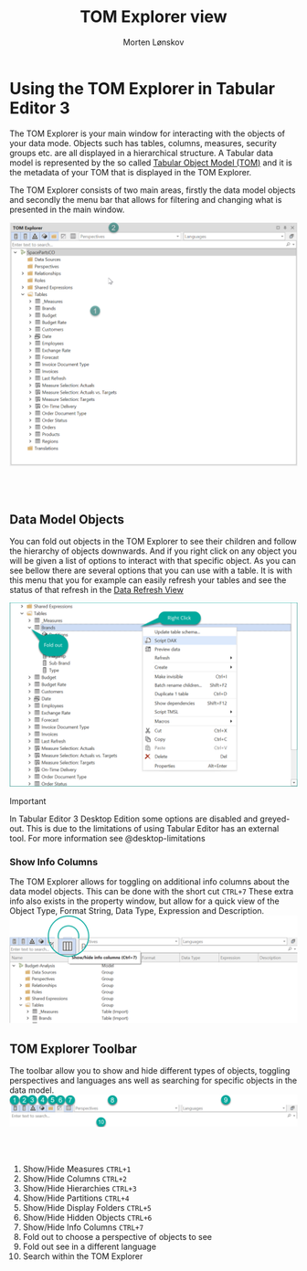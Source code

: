 ﻿---
uid: tom-explorer-view
title: TOM Explorer view
author: Morten Lønskov
updated: 2023-02-21
applies_to:
  editions:
    - edition: Desktop
    - edition: Business
    - edition: Enterprise
---
# Using the TOM Explorer in Tabular Editor 3
The TOM Explorer is your main window for interacting with the objects of your data mode. Objects such has tables, columns, measures, security groups etc. are all displayed in a hierarchical structure. A Tabular data model is represented by the so called [Tabular Object Model (TOM)](https://docs.microsoft.com/en-us/analysis-services/tom/introduction-to-the-tabular-object-model-tom-in-analysis-services-amo?view=asallproducts-allversions) and it is the metadata of your TOM that is displayed in the TOM Explorer. 

The TOM Explorer consists of two main areas, firstly the data model objects and secondly the menu bar that allows for filtering and changing what is presented in the main window. 

![Tom Explorer](../../images/user-interface/TOMExplorer.png)

<br></br>

## Data Model Objects
You can fold out objects in the TOM Explorer to see their children and follow the hierarchy of objects downwards. And if you right click on any object you will be given a list of options to interact with that specific object. As you can see bellow there are several options that you can use with a table. It is with this menu that you for example can easily refresh your tables and see the status of that refresh in the [Data Refresh View](@data-refresh-view)

![Tom Explorer Interaction](../../images/user-interface/TomExplorerRightClick.png)

> [!IMPORTANT]
> In Tabular Editor 3 Desktop Edition some options are disabled and greyed-out. This is due to the limitations of using Tabular Editor has an external tool. For more information see @desktop-limitations 

### Show Info Columns
The TOM Explorer allows for toggling on additional info columns about the data model objects. This can be done with the short cut `CTRL+7`
These extra info also exists in the property window, but allow for a quick view of the Object Type, Format String, Data Type, Expression and Description.
![Tom Explorer Show Hide Coloumns](../../images/user-interface/TOMExplorerInfoColumns.png)

## TOM Explorer Toolbar
The toolbar allow you to show and hide different types of objects, toggling perspectives and languages ans well as searching for specific objects in the data model.
![Tom Explorer Toolbar](../../images/user-interface/TOMExplorerToolbar.png)

<br></br>

1. Show/Hide Measures `CTRL+1`
2. Show/Hide Columns `CTRL+2`
3. Show/Hide Hierarchies `CTRL+3`
4. Show/Hide Partitions `CTRL+4`
5. Show/Hide Display Folders `CTRL+5`
6. Show/Hide Hidden Objects `CTRL+6`
7. Show/Hide Info Columns `CTRL+7`
8. Fold out to choose a perspective of objects to see
9. Fold out see in a different language
10. Search within the TOM Explorer
